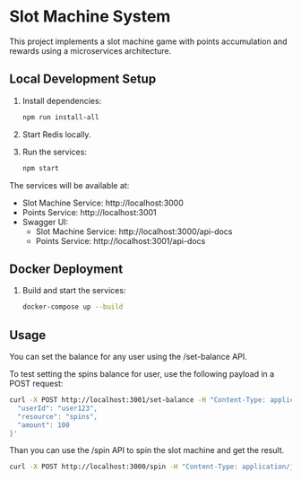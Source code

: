 
# Slot Machine System

This project implements a slot machine game with points accumulation and rewards using a microservices architecture.

## Local Development Setup
1. Install dependencies:
   ```bash
   npm run install-all
   ```
2. Start Redis locally.

3. Run the services:
   ```bash
   npm start
   ```

The services will be available at:
- Slot Machine Service: http://localhost:3000
- Points Service: http://localhost:3001
- Swagger UI: 
   - Slot Machine Service: http://localhost:3000/api-docs
   - Points Service: http://localhost:3001/api-docs

## Docker Deployment
1. Build and start the services:
   ```bash
   docker-compose up --build
   ```

## Usage
You can set the balance for any user using the /set-balance API.

To test setting the spins balance for user, use the following payload in a POST request:

```bash
curl -X POST http://localhost:3001/set-balance -H "Content-Type: application/json" -d '{
  "userId": "user123",
  "resource": "spins",
  "amount": 100
}'
```

Than you can use the /spin API to spin the slot machine and get the result.

```bash
curl -X POST http://localhost:3000/spin -H "Content-Type: application/json" -d '{"userId": "user123"}'
```